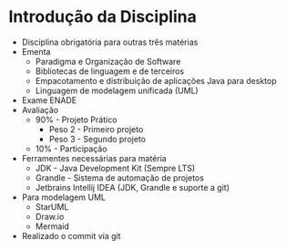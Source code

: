# Introdução da Disciplina

- Disciplina obrigatória para outras três matérias
- Ementa
    - Paradigma e Organização de Software
    - Bibliotecas de linguagem e de terceiros
    - Empacotamento e distribuição de aplicações Java para desktop
    - Linguagem de modelagem unificada (UML)
- Exame ENADE
- Avaliação
    - 90% - Projeto Prático
        - Peso 2 - Primeiro projeto
        - Peso 3 - Segundo projeto
    - 10% - Participação
- Ferramentes necessárias para matéria
    - JDK - Java Development Kit (Sempre LTS)
    - Grandle - Sistema de automação de projetos
    - Jetbrains Intellij IDEA (JDK, Grandle e suporte a git)
- Para modelagem UML
    - StarUML
    - Draw.io
    - Mermaid
- Realizado o commit via git
